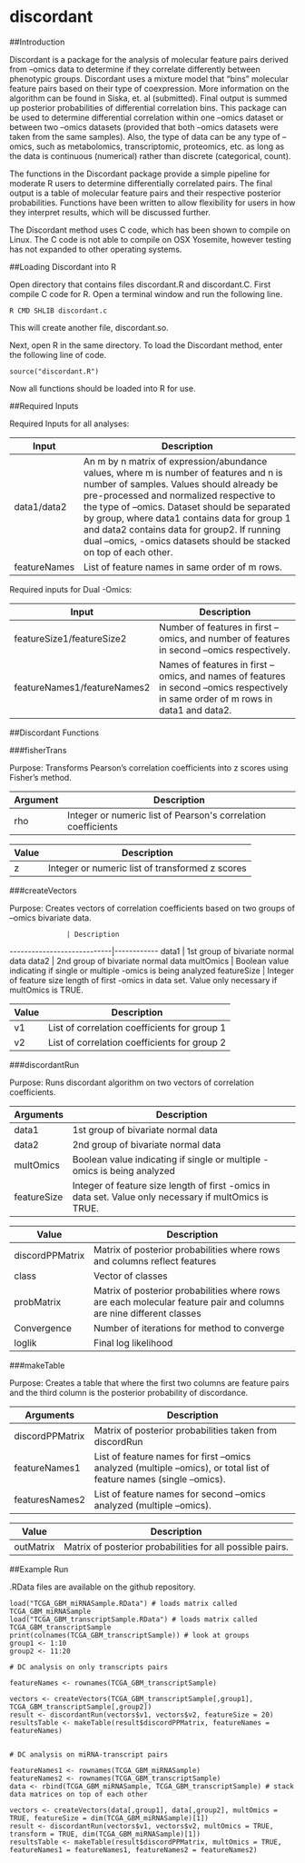 # discordant

##Introduction

Discordant is a package for the analysis of molecular feature pairs derived from –omics data to determine if they correlate differently between phenotypic groups. Discordant uses a mixture model that “bins” molecular feature pairs based on their type of coexpression. More information on the algorithm can be found in Siska, et. al (submitted). Final output is summed up posterior probabilities of differential correlation bins. This package can be used to determine differential correlation within one –omics dataset or between two –omics datasets (provided that both –omics datasets were taken from the same samples). Also, the type of data can be any type of –omics, such as metabolomics, transcriptomic, proteomics, etc. as long as the data
is continuous (numerical) rather than discrete (categorical, count).

The functions in the Discordant package provide a simple pipeline for moderate R users to determine differentially correlated pairs. The final output is a table of molecular feature pairs and their respective posterior probabilities. Functions have been written to allow flexibility for users in how they interpret results, which will be discussed further.

The Discordant method uses C code, which has been shown to compile on Linux. The C code is not able to compile on OSX Yosemite, however testing has not expanded to other operating systems.

##Loading Discordant into R

Open directory that contains files discordant.R and discordant.C. First compile C code for R. Open a terminal window and run the following line.

```
R CMD SHLIB discordant.c
```

This will create another file, discordant.so.

Next, open R in the same directory. To load the Discordant method, enter the following line of code.

```
source("discordant.R")
```

Now all functions should be loaded into R for use.

##Required Inputs

Required Inputs for all analyses:

Input                       | Description
----------------------------|------------
data1/data2                 | An m by n matrix of expression/abundance values, where m is number of features and n is number of samples. Values should already be pre-processed and normalized respective to the type of –omics. Dataset should be separated by group, where data1 contains data for group 1 and data2 contains data for group2. If running dual –omics, -omics datasets should be stacked on top of each other.
featureNames                | List of feature names in same order of m rows.

Required inputs for Dual -Omics:

Input                       | Description
----------------------------|------------
featureSize1/featureSize2   | Number of features in first –omics, and number of features in second –omics respectively.
featureNames1/featureNames2 | Names of features in first –omics, and names of features in second –omics respectively in same order of m rows in data1 and data2.

##Discordant Functions

###fisherTrans

Purpose: Transforms Pearson’s correlation coefficients into z scores using Fisher’s method.


Argument        | Description
----------------|---------------------
rho             | Integer or numeric list of Pearson's correlation coefficients

Value           | Description
----------------|-------------------
z       | Integer or numeric list of transformed z scores

###createVectors

Purpose: Creates vectors of correlation coefficients based on two groups of –omics bivariate data.

                  | Description
----------------------------|------------
data1                       | 1st group of bivariate normal data
data2                       | 2nd group of bivariate normal data
multOmics	            | Boolean value indicating if single or multiple -omics is being analyzed
featureSize	            | Integer of feature size length of first -omics in data set. Value only necessary if multOmics is TRUE.

Value                       | Description
----------------------------|------------
v1                          | List of correlation coefficients for group 1
v2                          | List of correlation coefficients for group 2

###discordantRun

Purpose: Runs discordant algorithm on two vectors of correlation coefficients.

Arguments                   | Description
----------------------------|------------
data1                       | 1st group of bivariate normal data
data2                       | 2nd group of bivariate normal data
multOmics                   | Boolean value indicating if single or multiple -omics is being analyzed
featureSize                 | Integer of feature size length of first -omics in data set. Value only necessary if multOmics is TRUE.

Value                       | Description
----------------------------|------------
discordPPMatrix             | Matrix of posterior probabilities where rows and columns reflect features
class                       | Vector of classes
probMatrix                  | Matrix of posterior probabilities where rows are each molecular feature pair and columns are nine different classes
Convergence                 | Number of iterations for method to converge
loglik                      | Final log likelihood

###makeTable

Purpose: Creates a table that where the first two columns are feature pairs and the third column is the posterior probability of discordance.

Arguments                   | Description
----------------------------|------------
discordPPMatrix             | Matrix of posterior probabilities taken from discordRun
featureNames1               | List of feature names for first –omics analyzed (multiple –omics), or total list of feature names (single –omics).
featuresNames2              |List of feature names for second –omics analyzed (multiple –omics).

Value                       | Description
----------------------------|------------
outMatrix                   | Matrix of posterior probabilities for all possible pairs.

##Example Run

.RData files are available on the github repository.

```
load("TCGA_GBM_miRNASample.RData") # loads matrix called TCGA_GBM_miRNASample
load("TCGA_GBM_transcriptSample.RData") # loads matrix called TCGA_GBM_transcriptSample
print(colnames(TCGA_GBM_transcriptSample)) # look at groups
group1 <- 1:10
group2 <- 11:20

# DC analysis on only transcripts pairs

featureNames <- rownames(TCGA_GBM_transcriptSample)

vectors <- createVectors(TCGA_GBM_transcriptSample[,group1], TCGA_GBM_transcriptSample[,group2])
result <- discordantRun(vectors$v1, vectors$v2, featureSize = 20)
resultsTable <- makeTable(result$discordPPMatrix, featureNames = featureNames)


# DC analysis on miRNA-transcript pairs

featureNames1 <- rownames(TCGA_GBM_miRNASample)
featureNames2 <- rownames(TCGA_GBM_transcriptSample)
data <- rbind(TCGA_GBM_miRNASample, TCGA_GBM_transcriptSample) # stack data matrices on top of each other

vectors <- createVectors(data[,group1], data[,group2], multOmics = TRUE, featureSize = dim(TCGA_GBM_miRNASample)[1])
result <- discordantRun(vectors$v1, vectors$v2, multOmics = TRUE, transform = TRUE, dim(TCGA_GBM_miRNASample)[1])
resultsTable <- makeTable(result$discordPPMatrix, multOmics = TRUE, featureNames1 = featureNames1, featureNames2 = featureNames2)
